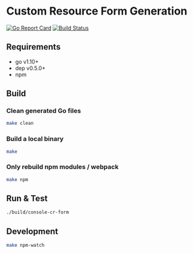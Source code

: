 # Custom Resource Form Generation

[![Go Report Card](https://goreportcard.com/badge/github.com/RHsyseng/console-cr-form)](https://goreportcard.com/report/github.com/RHsyseng/console-cr-form)
[![Build Status](https://travis-ci.org/RHsyseng/console-cr-form.svg?branch=master)](https://travis-ci.org/RHsyseng/console-cr-form)

## Requirements

- go v1.10+
- dep v0.5.0+
- npm

## Build

### Clean generated Go files

```bash
make clean
```

### Build a local binary

```bash
make
```

### Only rebuild npm modules / webpack

```bash
make npm
```

## Run & Test

```bash
./build/console-cr-form
```

## Development

```bash
make npm-watch
```